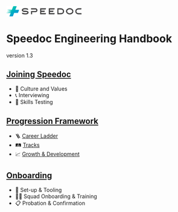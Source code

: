 <img src="img/Logo_Speedoc_coloured.png" alt="speedoc logo" width="200px">  


</br>

# Speedoc Engineering Handbook
version 1.3

## [Joining Speedoc](recruitment.md)
- 👘 Culture and Values 
- 📞 Interviewing 
- 🧪 Skills Testing

## [Progression Framework](framework.md)

- 🪜 [Career Ladder](framework.md#career-ladder)
- 🛤 [Tracks](framework.md#tracks)
- 📈 [Growth & Development](framework.md#growth)
## [Onboarding](onboarding.md)
- 🧰 Set-up & Tooling
- 👨‍💻 Squad Onboarding & Training
- 📋 Probation & Confirmation

